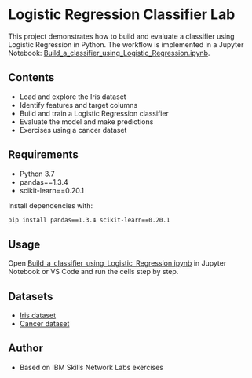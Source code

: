 # Logistic Regression Classifier Lab

This project demonstrates how to build and evaluate a classifier using Logistic Regression in Python. The workflow is implemented in a Jupyter Notebook: [Build_a_classifier_using_Logistic_Regression.ipynb](Build_a_classifier_using_Logistic_Regression.ipynb).

## Contents

- Load and explore the Iris dataset
- Identify features and target columns
- Build and train a Logistic Regression classifier
- Evaluate the model and make predictions
- Exercises using a cancer dataset

## Requirements

- Python 3.7
- pandas==1.3.4
- scikit-learn==0.20.1

Install dependencies with:

```sh
pip install pandas==1.3.4 scikit-learn==0.20.1
```

## Usage

Open [Build_a_classifier_using_Logistic_Regression.ipynb](Build_a_classifier_using_Logistic_Regression.ipynb) in Jupyter Notebook or VS Code and run the cells step by step.

## Datasets

- [Iris dataset](https://cf-courses-data.s3.us.cloud-object-storage.appdomain.cloud/IBM-BD0231EN-SkillsNetwork/datasets/iris.csv)
- [Cancer dataset](https://cf-courses-data.s3.us.cloud-object-storage.appdomain.cloud/IBM-BD0231EN-SkillsNetwork/datasets/cancer.csv)

## Author

- Based on IBM Skills Network Labs exercises
